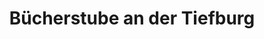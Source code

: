 ---
title: "Bücherstube an der Tiefburg"
url: /heidelberg/buecherstube-an-der-tiefburg/
shop: Bücher
---